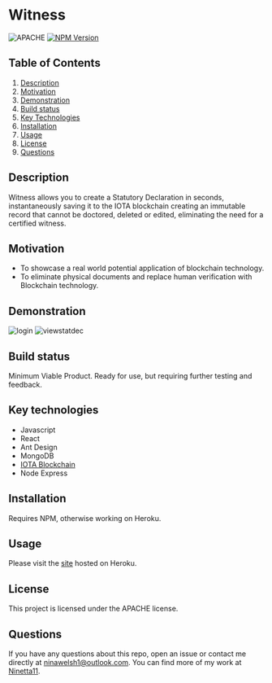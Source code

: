 # Witness
![APACHE](https://img.shields.io/badge/license-APACHE-green)
 [![NPM Version](https://img.shields.io/npm/v/npm.svg?style=flat)]()

  ## Table of Contents
  1. [Description](#description)
  2. [Motivation](#motivation)
  3. [Demonstration](#demonstration)
  4. [Build status](#build-status)
  5. [Key Technologies](#key-technologies)
  6. [Installation](#installation)
  7. [Usage](#usage)
  8. [License](#license)
  9. [Questions](#questions)
  
## Description
Witness allows you to create a Statutory Declaration in seconds, instantaneously saving it to the IOTA blockchain creating an immutable record that cannot be doctored, deleted or edited, eliminating the need for a certified witness.
## Motivation
* To showcase a real world potential application of blockchain technology. 
* To eliminate physical documents and replace human verification with Blockchain technology.
## Demonstration
![login](https://user-images.githubusercontent.com/65838273/107894964-9bca6c00-6f85-11eb-887d-254901411759.gif)
![viewstatdec](https://user-images.githubusercontent.com/65838273/107894976-a553d400-6f85-11eb-8117-18b12c4b40a7.gif)


## Build status
Minimum Viable Product. Ready for use, but requiring further testing and feedback.
## Key technologies
* Javascript
* React
* Ant Design
* MongoDB
* [IOTA Blockchain](https://iota.org)
* Node Express

## Installation
Requires NPM, otherwise working on Heroku.

## Usage
Please visit the <a href="https://project3-witness.herokuapp.com/">site</a> hosted on Heroku.

## License 
This project is licensed under the APACHE license.

## Questions
If you have any questions about this repo, open an issue or contact me directly at [ninawelsh1@outlook.com](mailto:ninawelsh1@outlook.com). You can find more of my work at [Ninetta11](https://www.github.com/Ninetta11).
